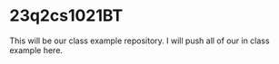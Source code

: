 # 23q2cs1021BT
This will be our class example repository. I will push all of our in class example here.
